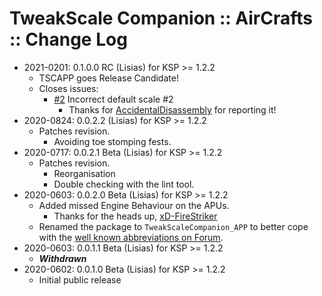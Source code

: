# TweakScale Companion :: AirCrafts :: Change Log

* 2021-0201: 0.1.0.0 RC (Lisias) for KSP >= 1.2.2
	+ TSCAPP goes Release Candidate!
	+ Closes issues:
		- [#2](https://github.com/TweakScale/Companion_APP/issues/2) Incorrect default scale #2
			- Thanks for [AccidentalDisassembly](https://github.com/AccidentalDisassembly) for reporting it!
* 2020-0824: 0.0.2.2 (Lisias) for KSP >= 1.2.2
	+ Patches revision.
		- Avoiding toe stomping fests. 
* 2020-0717: 0.0.2.1 Beta (Lisias) for KSP >= 1.2.2
	+ Patches revision.
		- Reorganisation
		- Double checking with the lint tool.
* 2020-0603: 0.0.2.0 Beta (Lisias) for KSP >= 1.2.2
	+ Added missed Engine Behaviour on the APUs.
		- Thanks for the heads up, [xD-FireStriker](https://forum.kerbalspaceprogram.com/index.php?/profile/137214-xd-firestriker/) 
	+ Renamed the package to `TweakScaleCompanion_APP` to better cope with the [well known abbreviations on Forum](https://forum.kerbalspaceprogram.com/index.php?/topic/194416-abbreviations-for-addons/).
* 2020-0603: 0.0.1.1 Beta (Lisias) for KSP >= 1.2.2
	+ ***Withdrawn*** 	
* 2020-0602: 0.0.1.0 Beta (Lisias) for KSP >= 1.2.2
	+ Initial public release
